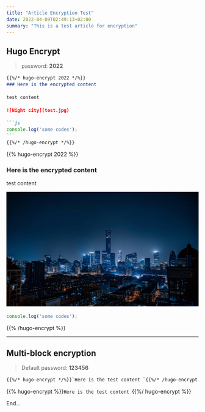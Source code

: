 ```yaml
---
title: "Article Encryption Test"
date: 2022-04-09T02:49:13+02:00
summary: "This is a test article for encryption"
---
```


## Hugo Encrypt

> password: **2022**

````markdown
{{%/* hugo-encrypt 2022 */%}}
### Here is the encrypted content

test content

![Night city](test.jpg)

```js
console.log('some codes');
```
{{%/* /hugo-encrypt */%}}
````

{{% hugo-encrypt 2022 %}}
### Here is the encrypted content

test content

![Night city](test.jpg)

```js
console.log('some codes');
```
{{% /hugo-encrypt %}}

***

## Multi-block encryption

> Default password: **123456**

```markdown
{{%/* hugo-encrypt */%}}`Here is the test content `{{%/* /hugo-encrypt */%}}
```

{{% hugo-encrypt %}}`Here is the test content `{{%/ hugo-encrypt %}}

End...